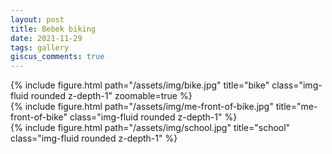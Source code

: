 ```yaml
---
layout: post
title: Bebek biking
date: 2021-11-29
tags: gallery
giscus_comments: true
---
```


<div class="row">
    <div class="col-sm mt-3 mt-md-0">
        {% include figure.html path="/assets/img/bike.jpg" title="bike" class="img-fluid rounded z-depth-1" zoomable=true %}
    </div>
</div>

<div class="row mt-3">
    <div class="col-sm mt-3 mt-md-0">
        {% include figure.html path="/assets/img/me-front-of-bike.jpg" title="me-front-of-bike" class="img-fluid rounded z-depth-1" %}
    </div>
    <div class="col-sm-5 mt-3 mt-md-0">
        {% include figure.html path="/assets/img/school.jpg" title="school" class="img-fluid rounded z-depth-1" %}
    </div>
</div>
